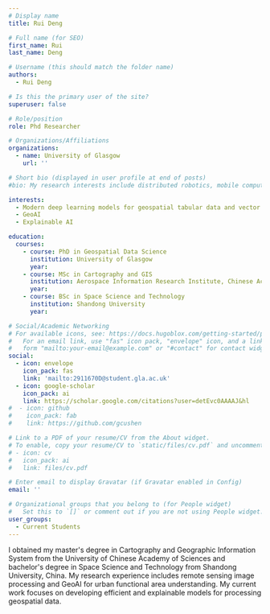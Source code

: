 ```yaml
---
# Display name
title: Rui Deng

# Full name (for SEO)
first_name: Rui
last_name: Deng

# Username (this should match the folder name)
authors:
  - Rui Deng

# Is this the primary user of the site?
superuser: false

# Role/position
role: Phd Researcher

# Organizations/Affiliations
organizations:
  - name: University of Glasgow
    url: ''

# Short bio (displayed in user profile at end of posts)
#bio: My research interests include distributed robotics, mobile computing and programmable matter.

interests:
  - Modern deep learning models for geospatial tabular data and vector data
  - GeoAI
  - Explainable AI

education:
  courses:
    - course: PhD in Geospatial Data Science
      institution: University of Glasgow
      year: 
    - course: MSc in Cartography and GIS
      institution: Aerospace Information Research Institute, Chinese Academy of Sciences
      year: 
    - course: BSc in Space Science and Technology
      institution: Shandong University
      year: 

# Social/Academic Networking
# For available icons, see: https://docs.hugoblox.com/getting-started/page-builder/#icons
#   For an email link, use "fas" icon pack, "envelope" icon, and a link in the
#   form "mailto:your-email@example.com" or "#contact" for contact widget.
social:
  - icon: envelope
    icon_pack: fas
    link: 'mailto:2911670D@student.gla.ac.uk'
  - icon: google-scholar
    icon_pack: ai
    link: https://scholar.google.com/citations?user=detEvc0AAAAJ&hl
#  - icon: github
#    icon_pack: fab
#    link: https://github.com/gcushen

# Link to a PDF of your resume/CV from the About widget.
# To enable, copy your resume/CV to `static/files/cv.pdf` and uncomment the lines below.
# - icon: cv
#   icon_pack: ai
#   link: files/cv.pdf

# Enter email to display Gravatar (if Gravatar enabled in Config)
email: ''

# Organizational groups that you belong to (for People widget)
#   Set this to `[]` or comment out if you are not using People widget.
user_groups:
  - Current Students
---
```


I obtained my master's degree in Cartography and Geographic Information System from the University of Chinese Academy of Sciences and bachelor's degree in Space Science and Technology from Shandong University, China. My research experience includes remote sensing image processing and GeoAI for urban functional area understanding. My current work focuses on developing efficient and explainable models for processing geospatial data.
